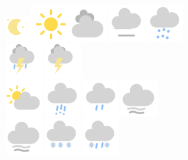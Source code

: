 ![](clear-night.svg)
<img src="sunny.svg" width="100px">
<img src="cloudy.svg" width="100px">
<img src="fog.svg" width="100px">
<img src="hail.svg" width="100px">
<img src="lightning-rainy.svg" width="100px">
<img src="lightning.svg" width="100px"><br>
<img src="partlycloudy.svg" width="100px">
<img src="pouring.svg" width="100px">
<img src="rainy.svg" width="100px">
<img src="windy-variant.svg" width="100px">
<img src="windy.svg" width="100px">
<img src="snowy.svg" width="100px">
<img src="snowy-rainy.svg" width="100px">
